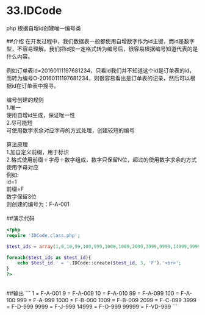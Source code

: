 # 33.IDCode
php 根据自增id创建唯一编号类

##介绍
在开发过程中，我们数据表一般都使用自增数字作为id主键，而id是数字型，不容易理解。我们把id按一定格式转为编号后，很容易根据编号知道代表的是什么内容。
<br>
<br>
例如订单表id=20160111197681234，只看id我们并不知道这个id是订单表的id，而转为编号O-20160111197681234，则很容易看出是订单表的记录，然后可以根据id在订单表中搜寻。
<br>
<br>
编号创建的规则
<br>
1.唯一
<br>
使用自增id生成，保证唯一性
<br>
2.尽可能短
<br>
可使用数字求余对应字母的方式处理，创建较短的编号
<br>
<br>
算法原理
<br>
1.加自定义前缀，用于标识
<br>
2.格式使用前缀＋字母＋数字组成，数字只保留N位，超过的使用数字求余的方式使用字母对应
<br>
例如:
<br>
id=1
<br>
前缀=F
<br>
数字保留3位
<br>
则创建的编号为：F-A-001
<br>
<br>
##演示代码
```php
<?php
require 'IDCode.class.php';

$test_ids = array(1,9,10,99,100,999,1000,1009,2099,3999,9999,14999,99999);

foreach($test_ids as $test_id){
    echo $test_id.' = '.IDCode::create($test_id, 3, 'F').'<br>';
}
?>
```

<br>
##输出
```
1 = F-A-001
9 = F-A-009
10 = F-A-010
99 = F-A-099
100 = F-A-100
999 = F-A-999
1000 = F-B-000
1009 = F-B-009
2099 = F-C-099
3999 = F-D-999
9999 = F-J-999
14999 = F-O-999
99999 = F-VD-999
```

